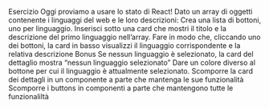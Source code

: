 Esercizio
Oggi proviamo a usare lo stato di React!
Dato un array di oggetti contenente i linguaggi del web e le loro descrizioni:
Crea una lista di bottoni, uno per linguaggio.
Inserisci sotto una card che mostri il titolo e la descrizione del primo linguaggio nell’array.
Fare in modo che, cliccando uno dei bottoni, la card in basso visualizzi il linguaggio corrispondente e la relativa descrizione
Bonus
Se nessun linguaggio è selezionato, la card del dettaglio mostra “nessun linguaggio selezionato”
Dare un colore diverso al bottone per cui il linguaggio è attualmente selezionato.
Scomporre la card dei dettagli in un componente a parte che mantenga le sue funzionalità
Scomporre i buttons in componenti a parte che mantengono tutte le funzionaliltà
